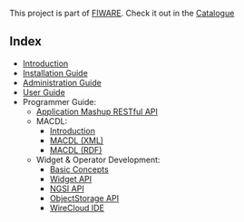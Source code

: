 
This project is part of [FIWARE](https://www.fiware.org). Check it out in the
[Catalogue](https://catalogue.fiware.org/enablers/application-mashup-wirecloud)


## Index

- [Introduction](index.md)
- [Installation Guide](installation_guide.md)
- [Administration Guide](administration_guide.md)
- [User Guide](user_guide.md)
- Programmer Guide:
    - [Application Mashup RESTful API](restapi/index.md)
    - MACDL:
        - [Introduction](development/macdl.md)
        - [MACDL (XML)](development/macdl_xml.md)
        - [MACDL (RDF)](development/macdl_rdf.md)
    - Widget & Operator Development:
        - [Basic Concepts](development/widget_and_operators.md)
        - [Widget API](widgetapi/widgetapi.md)
        - [NGSI API](ngsi_api.md)
        - [ObjectStorage API](object_storage_api.md)
        - [WireCloud IDE](eclipse_ide.md)
